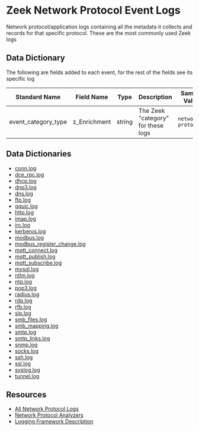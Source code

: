 # Zeek Network Protocol Event Logs

Network protocol/application logs containing all the metadata it collects and records for that specific protocol. These are the most commonly used Zeek logs

## Data Dictionary
The following are fields added to each event, for the rest of the fields see its specific log 

| Standard Name                   | Field Name                      | Type                            | Description                        | Sample Value                    |
| ------------------------------- | ------------------------------- | ------------------------------- | -------------------------------    | ------------------------------- |
| event_category_type         | z_Enrichment                    | string                          | The Zeek "category" for these logs | `network-protocols`             |

## Data Dictionaries

- [conn.log](./conn.md)
- [dce_rpc.log](./dce_rpc.md)
- [dhcp.log](./dhcp.md)
- [dnp3.log](./dnp3.md)
- [dns.log](./dns.md)
- [ftp.log](./ftp.md)
- [gquic.log](./gquic.md)
- [http.log](./http.md)
- [imap.log](./imap.md)
- [irc.log](./irc.md)
- [kerberos.log](./kerberos.md)
- [modbus.log](./modbus.md)
- [modbus_register_change.log](./modbus_register_change.md)
- [mqtt_connect.log](mqtt_connect.md)
- [mqtt_publish.log](mqtt_publish.md)
- [mqtt_subscribe.log](mqtt_subscribe.md)
- [mysql.log](./mysql.md)
- [ntlm.log](./ntlm.md)
- [ntp.log](./ntp.md)
- [pop3.log](./pop3.md)
- [radius.log](./radius.md)
- [rdp.log](./rdp.md)
- [rfb.log](./rfb.md)
- [sip.log](./sip.md)
- [smb_files.log](./smb_files.md)
- [smb_mapping.log](./smb_mapping.md)
- [smtp.log](./smtp.md)
- [smtp_links.log](./smtp_links.md)
- [snmp.log](./snmp.md)
- [socks.log](./socks.md)
- [ssh.log](./ssh.md)
- [ssl.log](./ssl.md)
- [syslog.log](./syslog.md)
- [tunnel.log](./tunnel.md)

## Resources

* [All Network Protocol Logs](https://docs.zeek.org/en/stable/script-reference/log-files.html#network-protocols)
* [Network Protocol Analyzers](https://docs.zeek.org/en/stable/script-reference/proto-analyzers.html)
* [Logging Framework Description](https://docs.zeek.org/en/stable/frameworks/logging.html)
